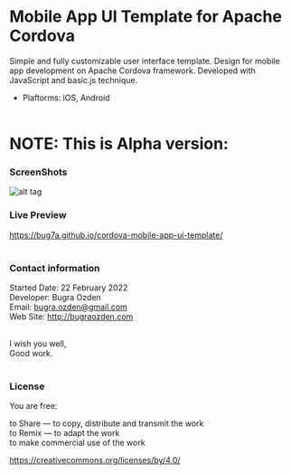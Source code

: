 # Mobile App UI Template for Apache Cordova
Simple and fully customizable user interface template. Design for mobile app development on Apache Cordova framework. Developed with JavaScript and basic.js technique.

- Plaftorms: iOS, Android<br><br>

# NOTE: This is Alpha version:

### ScreenShots

![alt tag](https://bug7a.github.io/cordova-mobile-app-ui-template/preview.png)

### Live Preview

https://bug7a.github.io/cordova-mobile-app-ui-template/
<br /><br />
### Contact information

Started Date: 22 February 2022<br>
Developer: Bugra Ozden<br>
Email: bugra.ozden@gmail.com<br>
Web Site: http://bugraozden.com<br><br>

I wish you well,<br />
Good work.<br /><br />

### License

You are free:<br />

to Share — to copy, distribute and transmit the work<br />
to Remix — to adapt the work<br />
to make commercial use of the work<br />

<https://creativecommons.org/licenses/by/4.0/><br /><br />
